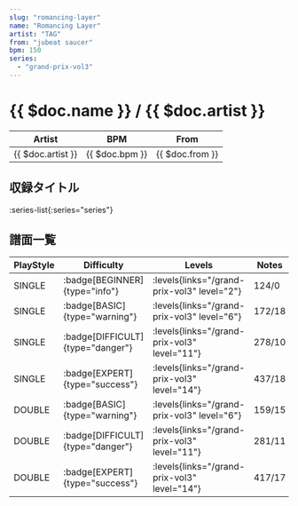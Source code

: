 ```yaml
---
slug: "romancing-layer"
name: "Romancing Layer"
artist: "TAG"
from: "jubeat saucer"
bpm: 150
series:
  - "grand-prix-vol3"
---
```


# {{ $doc.name }} / {{ $doc.artist }}

|Artist|BPM|From|
|------|---|----|
|{{ $doc.artist }}|{{ $doc.bpm }}|{{ $doc.from }}|

## 収録タイトル

:series-list{:series="series"}

## 譜面一覧

|PlayStyle|Difficulty|Levels|Notes|Movie|
|---------|----------|------|-----|-----|
|SINGLE| :badge[BEGINNER]{type="info"}| :levels{links="/grand-prix-vol3" level="2"}|124/0||
|SINGLE| :badge[BASIC]{type="warning"}| :levels{links="/grand-prix-vol3" level="6"}|172/18||
|SINGLE| :badge[DIFFICULT]{type="danger"}| :levels{links="/grand-prix-vol3" level="11"}|278/10||
|SINGLE| :badge[EXPERT]{type="success"}| :levels{links="/grand-prix-vol3" level="14"}|437/18||
|DOUBLE| :badge[BASIC]{type="warning"}| :levels{links="/grand-prix-vol3" level="6"}|159/15||
|DOUBLE| :badge[DIFFICULT]{type="danger"}| :levels{links="/grand-prix-vol3" level="11"}|281/11||
|DOUBLE| :badge[EXPERT]{type="success"}| :levels{links="/grand-prix-vol3" level="14"}|417/17||
